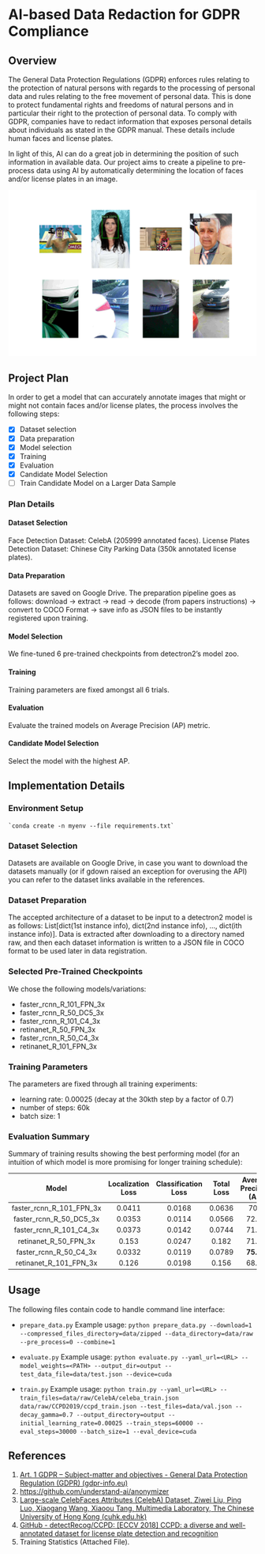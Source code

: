 # AI-based Data Redaction for GDPR Compliance

## Overview
The General Data Protection Regulations (GDPR) enforces rules relating to the protection of natural persons with regards to the processing of personal data and rules relating to the free movement of personal data. This is done to protect fundamental rights and freedoms of natural persons and in particular their right to the protection of personal data. To comply with GDPR, companies have to redact information that exposes personal details about individuals as stated in the GDPR manual. These details include human faces and license plates.

In light of this, AI can do a great job in determining the position of such information in available data. Our project aims to create a pipeline to pre-process data using AI by automatically determining the location of faces and/or license plates in an image.

![sample predictions of the faster_rcnn_R_50_C4_3x](assets/predictions.png)


## Project Plan
In order to get a model that can accurately annotate images that might or might not contain faces and/or license plates, the process involves the following steps:
- [x] Dataset selection 
- [x] Data preparation 
- [x] Model selection
- [x] Training
- [x] Evaluation
- [x] Candidate Model Selection
- [ ] Train Candidate Model on a Larger Data Sample

### Plan Details
#### Dataset Selection
Face Detection Dataset: CelebA (205999 annotated faces).
License Plates Detection Dataset: Chinese City Parking Data (350k annotated license plates).

#### Data Preparation
Datasets are saved on Google Drive. The preparation pipeline goes as follows: download -> extract -> read -> decode (from papers instructions) -> convert to COCO Format -> save info as JSON files to be instantly registered upon training.

#### Model Selection
We fine-tuned 6 pre-trained checkpoints from detectron2’s model zoo.

#### Training
Training parameters are fixed amongst all 6 trials.

#### Evaluation
Evaluate the trained models on Average Precision (AP) metric.

#### Candidate Model Selection
Select the model with the highest AP.

## Implementation Details

### Environment Setup
    `conda create -n myenv --file requirements.txt`

### Dataset Selection
Datasets are available on Google Drive, in case you want to download the datasets manually (or if gdown raised an exception for overusing the API) you can refer to the dataset links available in the references.

### Dataset Preparation
The accepted architecture of a dataset to be input to a detectron2 model is as follows: List[dict(1st instance info), dict(2nd instance info), …, dict(ith instance info)]. Data is extracted after downloading to a directory named raw, and then each dataset information is written to a JSON file in COCO format to be used later in data registration.

### Selected Pre-Trained Checkpoints
We chose the following models/variations:
- faster_rcnn_R_101_FPN_3x
- faster_rcnn_R_50_DC5_3x
- faster_rcnn_R_101_C4_3x
- retinanet_R_50_FPN_3x
- faster_rcnn_R_50_C4_3x
- retinanet_R_101_FPN_3x

### Training Parameters
The parameters are fixed through all training experiments:
- learning rate: 0.00025 (decay at the 30kth step by a factor of 0.7)
- number of steps: 60k
- batch size: 1

### Evaluation Summary 
Summary of training results showing the best performing model (for an intuition of which model is more promising for longer training schedule):

|           Model           | Localization Loss  | Classification Loss | Total Loss  | Average Precision (AP) |
|:-------------------------:|:------------------:|:-------------------:|:-----------:|:----------------------:|
| faster_rcnn_R_101_FPN_3x  |       0.0411       |       0.0168        |   0.0636    |          70.6          |
|  faster_rcnn_R_50_DC5_3x  |       0.0353       |       0.0114        |   0.0566    |         72.11          |
|  faster_rcnn_R_101_C4_3x  |       0.0373       |       0.0142        |   0.0744    |         71.76          |
|   retinanet_R_50_FPN_3x   |       0.153        |       0.0247        |    0.182    |         71.08          |
|  faster_rcnn_R_50_C4_3x   |       0.0332       |       0.0119        |   0.0789    |       **75.72**        |
|  retinanet_R_101_FPN_3x   |       0.126        |       0.0198        |    0.156    |         68.98          |


## Usage
The following files contain code to handle command line interface:
- `prepare_data.py`
Example usage: `python prepare_data.py --download=1 --compressed_files_directory=data/zipped --data_directory=data/raw --pre_process=0 --combine=1`

- `evaluate.py`
Example usage: `python evaluate.py --yaml_url=<URL> --model_weights=<PATH> --output_dir=output --test_data_file=data/test.json --device=cuda`

- `train.py`
Example usage: `python train.py --yaml_url=<URL> --train_files=data/raw/CelebA/celeba_train.json data/raw/CCPD2019/ccpd_train.json --test_files=data/val.json --decay_gamma=0.7 --output_directory=output --initial_learning_rate=0.00025 --train_steps=60000 --eval_steps=30000 --batch_size=1 --eval_device=cuda`

## References
1. [Art. 1 GDPR – Subject-matter and objectives - General Data Protection Regulation (GDPR) (gdpr-info.eu)](https://gdpr-info.eu/art-1-gdpr/)
2. https://github.com/understand-ai/anonymizer
3. [Large-scale CelebFaces Attributes (CelebA) Dataset, Ziwei Liu, Ping Luo, Xiaogang Wang, Xiaoou Tang, Multimedia Laboratory, The Chinese University of Hong Kong (cuhk.edu.hk)](http://mmlab.ie.cuhk.edu.hk/projects/CelebA.html)
4. [GitHub - detectRecog/CCPD: [ECCV 2018] CCPD: a diverse and well-annotated dataset for license plate detection and recognition](https://github.com/detectRecog/CCPD)
5. Training Statistics (Attached File).